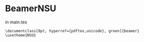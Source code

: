 # BeamerNSU

in main.tex
```
\documentclass[8pt, hyperref={pdftex,unicode}, green]{beamer}
\usetheme{NSU}
```
